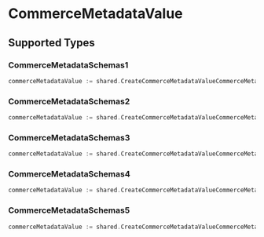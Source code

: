 # CommerceMetadataValue


## Supported Types

### CommerceMetadataSchemas1

```go
commerceMetadataValue := shared.CreateCommerceMetadataValueCommerceMetadataSchemas1(shared.CommerceMetadataSchemas1{/* values here */})
```

### CommerceMetadataSchemas2

```go
commerceMetadataValue := shared.CreateCommerceMetadataValueCommerceMetadataSchemas2(shared.CommerceMetadataSchemas2{/* values here */})
```

### CommerceMetadataSchemas3

```go
commerceMetadataValue := shared.CreateCommerceMetadataValueCommerceMetadataSchemas3(shared.CommerceMetadataSchemas3{/* values here */})
```

### CommerceMetadataSchemas4

```go
commerceMetadataValue := shared.CreateCommerceMetadataValueCommerceMetadataSchemas4(shared.CommerceMetadataSchemas4{/* values here */})
```

### CommerceMetadataSchemas5

```go
commerceMetadataValue := shared.CreateCommerceMetadataValueCommerceMetadataSchemas5(shared.CommerceMetadataSchemas5{/* values here */})
```

